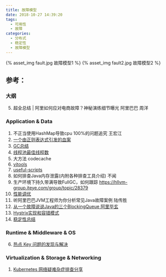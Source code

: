 ```yaml
---
title: 故障模型
date: 2018-10-27 14:39:20
tags:
  - 可用性
  - 故障
categories:
  - 分布式 
  - 稳定性
  - 故障模型
---
```


{% asset_img fault.jpg 故障模型1 %}
{% asset_img fault2.jpg 故障模型2 %}

<!-- more -->

## 参考：

### 大纲
5. 超全总结 | 阿里如何应对电商故障？神秘演练细节曝光  阿里巴巴  周洋

### Application & Data
1. 不正当使用HashMap导致cpu 100%的问题追究 王宏江
2. [一个由正则表达式引发的血案](http://www.cnblogs.com/study-everyday/p/7426862.html) 
3. [GC总结](http://www6v.github.io/www6vHome/gc.html) 
4. [线程池最佳线程数](http://www6v.github.io/www6vHome/threadNum.html)
7. 大方法 codecache  
8. [vjtools](https://github.com/vipshop/vjtools) 
9. [useful-scripts](https://github.com/oldratlee/useful-scripts) 
10. 如何排查Java内存泄露(内附各种排查工具介绍) 不闻
11. 生产环境下持久带满导致FullGC，如何跟踪 https://hllvm-group.iteye.com/group/topic/28379
12. [性能调优](http://www6v.github.io/www6vHome/optimize.html)
13. 听阿里巴巴JVM工程师为你分析常见Java故障案例  陆传胜
14. [从一个故障说说Java的三个BlockingQueue  阿里毕玄](http://hellojava.info/?p=464)
15. [Hystrix实现和容错模式](http://www6v.github.io/www6vHome/Hystrix.html)
16. [稳定性总结](http://www6v.github.io/www6vHome/stability.html)

### Runtime & Middleware & OS
6. [热点 Key 问题的发现与解决](https://help.aliyun.com/document_detail/67252.html)

### Virtualization & Storage & Networking
1. [Kubernetes 网络疑难杂症排查分享](https://tencentcloudcontainerteam.github.io/2019/08/12/troubleshooting-with-kubernetes-network/) 
